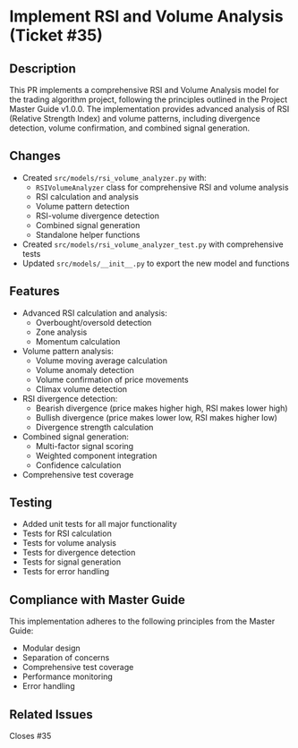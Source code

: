 # Implement RSI and Volume Analysis (Ticket #35)

## Description
This PR implements a comprehensive RSI and Volume Analysis model for the trading algorithm project, following the principles outlined in the Project Master Guide v1.0.0. The implementation provides advanced analysis of RSI (Relative Strength Index) and volume patterns, including divergence detection, volume confirmation, and combined signal generation.

## Changes
- Created `src/models/rsi_volume_analyzer.py` with:
  - `RSIVolumeAnalyzer` class for comprehensive RSI and volume analysis
  - RSI calculation and analysis
  - Volume pattern detection
  - RSI-volume divergence detection
  - Combined signal generation
  - Standalone helper functions
- Created `src/models/rsi_volume_analyzer_test.py` with comprehensive tests
- Updated `src/models/__init__.py` to export the new model and functions

## Features
- Advanced RSI calculation and analysis:
  - Overbought/oversold detection
  - Zone analysis
  - Momentum calculation
- Volume pattern analysis:
  - Volume moving average calculation
  - Volume anomaly detection
  - Volume confirmation of price movements
  - Climax volume detection
- RSI divergence detection:
  - Bearish divergence (price makes higher high, RSI makes lower high)
  - Bullish divergence (price makes lower low, RSI makes higher low)
  - Divergence strength calculation
- Combined signal generation:
  - Multi-factor signal scoring
  - Weighted component integration
  - Confidence calculation
- Comprehensive test coverage

## Testing
- Added unit tests for all major functionality
- Tests for RSI calculation
- Tests for volume analysis
- Tests for divergence detection
- Tests for signal generation
- Tests for error handling

## Compliance with Master Guide
This implementation adheres to the following principles from the Master Guide:
- Modular design
- Separation of concerns
- Comprehensive test coverage
- Performance monitoring
- Error handling

## Related Issues
Closes #35
